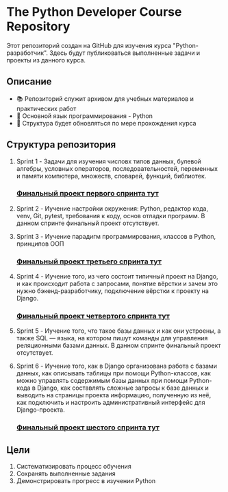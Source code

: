 # The Python Developer Course Repository

Этот репозиторий создан на GitHub для изучения курса "Python-разработчик". Здесь будут публиковаться выполненные задачи и проекты из данного курса.

## Описание
- 📚 Репозиторий служит архивом для учебных материалов и практических работ
- 🐍 Основной язык программирования - Python
- 📂 Структура будет обновляться по мере прохождения курса

## Структура репозитория
1. Sprint 1 - Задачи для изучения числовх типов данных, булевой алгебры, условных операторов, последовательностей, переменных и памяти компютера, 
   множеств, словарей, функций, библиотек.
   ### [**Финальный проект первого спринта тут**](https://github.com/BEZBIG/Pedometr-program)

2. Sprint 2 - Иучение настройки окружения: Python, редактор кода, venv, Git, pytest, требования к коду, основ отладки программ.
   В данном спринте финальный проект отсутствует.

3. Sprint 3 - Иучение парадигм программирования, классов в Python, принципов ООП
   ### [**Финальный проект третьего спринта тут**](https://github.com/BEZBIG/Fitness-tracker-module)

4. Sprint 4 - Иучение того, из чего состоит типичный проект на Django, и как происходит работа с запросами, понятие вёрстки и зачем это нужно бэкенд-разработчику, подключение вёрстки к проекту на Django.
   ### [**Финальный проект четвертого спринта тут**](https://github.com/BEZBIG/Blogicum-social-network)

5. Sprint 5 - Иучение того, что такое базы данных и как они устроены, а также SQL — языка, на котором пишут команды для управления реляционными базами данных.
   В данном спринте финальный проект отсутствует.

6. Sprint 6 - Иучение того, как в Django организована работа с базами данных, как описывать таблицы при помощи Python-классов, как можно управлять содержимым базы данных при помощи Python-кода в Django, как составлять сложные запросы к базе данных и выводить на страницы проекта информацию, полученную из неё, как подключить и настроить административный интерфейс для Django-проекта.
   ### [**Финальный проект шестого спринта тут**](https://github.com/BEZBIG/Blogicum-social-network)


## Цели
1. Систематизировать процесс обучения
2. Сохранять выполненные задания
3. Демонстрировать прогресс в изучении Python
